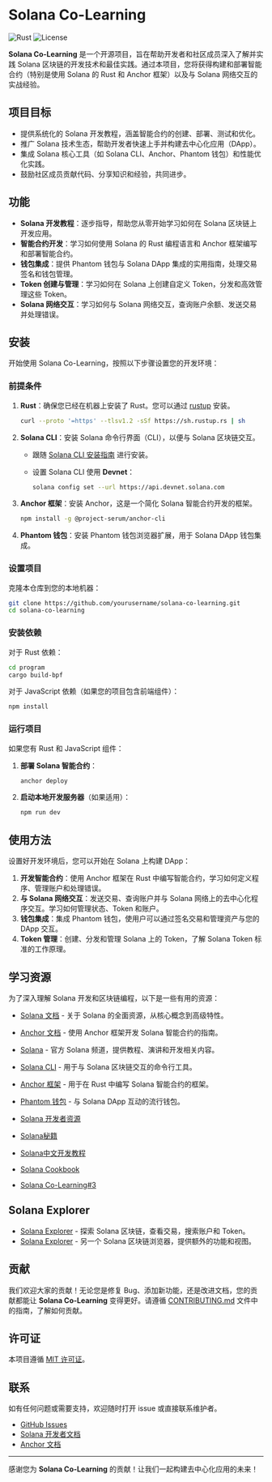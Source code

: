 # Solana Co-Learning

![Rust](https://img.shields.io/badge/Rust-1.75.0-orange?logo=rust)
![License](https://img.shields.io/badge/License-MIT-blue)

**Solana Co-Learning** 是一个开源项目，旨在帮助开发者和社区成员深入了解并实践 Solana 区块链的开发技术和最佳实践。通过本项目，您将获得构建和部署智能合约（特别是使用 Solana 的 Rust 和 Anchor 框架）以及与 Solana 网络交互的实战经验。

## 项目目标

- 提供系统化的 Solana 开发教程，涵盖智能合约的创建、部署、测试和优化。
- 推广 Solana 技术生态，帮助开发者快速上手并构建去中心化应用（DApp）。
- 集成 Solana 核心工具（如 Solana CLI、Anchor、Phantom 钱包）和性能优化实践。
- 鼓励社区成员贡献代码、分享知识和经验，共同进步。

## 功能

- **Solana 开发教程**：逐步指导，帮助您从零开始学习如何在 Solana 区块链上开发应用。
- **智能合约开发**：学习如何使用 Solana 的 Rust 编程语言和 Anchor 框架编写和部署智能合约。
- **钱包集成**：提供 Phantom 钱包与 Solana DApp 集成的实用指南，处理交易签名和钱包管理。
- **Token 创建与管理**：学习如何在 Solana 上创建自定义 Token，分发和高效管理这些 Token。
- **Solana 网络交互**：学习如何与 Solana 网络交互，查询账户余额、发送交易并处理错误。

## 安装

开始使用 Solana Co-Learning，按照以下步骤设置您的开发环境：

### 前提条件

1. **Rust**：确保您已经在机器上安装了 Rust。您可以通过 [rustup](https://www.rust-lang.org/tools/install) 安装。

   ```bash
   curl --proto '=https' --tlsv1.2 -sSf https://sh.rustup.rs | sh
   ```

2. **Solana CLI**：安装 Solana 命令行界面（CLI），以便与 Solana 区块链交互。

   - 跟随 [Solana CLI 安装指南](https://docs.solana.com/cli/install-solana-cli-tools) 进行安装。
   - 设置 Solana CLI 使用 **Devnet**：

     ```bash
     solana config set --url https://api.devnet.solana.com
     ```

3. **Anchor 框架**：安装 Anchor，这是一个简化 Solana 智能合约开发的框架。

   ```bash
   npm install -g @project-serum/anchor-cli
   ```

4. **Phantom 钱包**：安装 Phantom 钱包浏览器扩展，用于 Solana DApp 钱包集成。

### 设置项目

克隆本仓库到您的本地机器：

```bash
git clone https://github.com/yourusername/solana-co-learning.git
cd solana-co-learning
```

### 安装依赖

对于 Rust 依赖：

```bash
cd program
cargo build-bpf
```

对于 JavaScript 依赖（如果您的项目包含前端组件）：

```bash
npm install
```

### 运行项目

如果您有 Rust 和 JavaScript 组件：

1. **部署 Solana 智能合约**：

   ```bash
   anchor deploy
   ```

2. **启动本地开发服务器**（如果适用）：

   ```bash
   npm run dev
   ```

## 使用方法

设置好开发环境后，您可以开始在 Solana 上构建 DApp：

1. **开发智能合约**：使用 Anchor 框架在 Rust 中编写智能合约，学习如何定义程序、管理账户和处理错误。
2. **与 Solana 网络交互**：发送交易、查询账户并与 Solana 网络上的去中心化程序交互。学习如何管理状态、Token 和账户。
3. **钱包集成**：集成 Phantom 钱包，使用户可以通过签名交易和管理资产与您的 DApp 交互。
4. **Token 管理**：创建、分发和管理 Solana 上的 Token，了解 Solana Token 标准的工作原理。

## 学习资源

为了深入理解 Solana 开发和区块链编程，以下是一些有用的资源：

- [Solana 文档](https://docs.solana.com/) - 关于 Solana 的全面资源，从核心概念到高级特性。
- [Anchor 文档](https://www.anchor-lang.com/docs/) - 使用 Anchor 框架开发 Solana 智能合约的指南。
- [Solana](https://www.youtube.com/@SolanaFndn) - 官方 Solana 频道，提供教程、演讲和开发相关内容。

- [Solana CLI](https://docs.solana.com/cli) - 用于与 Solana 区块链交互的命令行工具。
- [Anchor 框架](https://www.anchor-lang.com/) - 用于在 Rust 中编写 Solana 智能合约的框架。
- [Phantom 钱包](https://www.phantom.app/) - 与 Solana DApp 互动的流行钱包。
- [Solana 开发者资源](https://github.com/CristinaSolana/solana-developer-resources)
- [Solana秘籍](https://solanacookbook.com/zh/)
- [Solana中文开发教程](https://www.solanazh.com/)
- [Solana Cookbook](https://solana.com/zh/developers/cookbook#contributing)
- [Solana Co-Learning#3](https://github.com/706creators/solana-co-learn?tab=readme-ov-file)

## Solana Explorer

- [Solana Explorer](https://explorer.solana.com/) - 探索 Solana 区块链，查看交易，搜索账户和 Token。
- [Solana Explorer](https://solscan.io/) - 另一个 Solana 区块链浏览器，提供额外的功能和视图。

## 贡献

我们欢迎大家的贡献！无论您是修复 Bug、添加新功能，还是改进文档，您的贡献都能让 **Solana Co-Learning** 变得更好。请遵循 [CONTRIBUTING.md](CONTRIBUTING.md) 文件中的指南，了解如何贡献。

## 许可证

本项目遵循 [MIT 许可证](LICENSE)。

## 联系

如有任何问题或需要支持，欢迎随时打开 issue 或直接联系维护者。

- [GitHub Issues](https://github.com/the-job-org/solana-co-learning/issues)
- [Solana 开发者文档](https://docs.solana.com/)
- [Anchor 文档](https://www.anchor-lang.com/docs/)

---

感谢您为 **Solana Co-Learning** 的贡献！让我们一起构建去中心化应用的未来！
